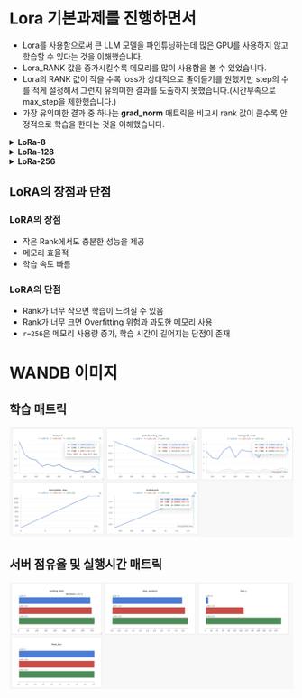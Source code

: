 # Lora 기본과제를 진행하면서 

- Lora를 사용함으로써 큰 LLM 모델을 파인튜닝하는데 많은 GPU를 사용하지 않고 학습할 수 있다는 것을 이해했습니다. 
- Lora_RANK 값을 증가시킬수록 메모리를 많이 사용함을 볼 수 있었습니다. 
- Lora의 RANK 값이 작을 수록 loss가 상대적으로 줄어들기를 원했지만 step의 수를 적게 설정해서 그런지 유의미한 결과를 도출하지 못했습니다.(시간부족으로 max_step을 제한했습니다.)
- 가장 유의미한 결과 중 하나는 **grad_norm** 매트릭을 비교시 rank 값이 클수록 안정적으로 학습을 한다는 것을 이해했습니다.

<details>
  <summary><b>LoRa-8</b></summary>
  <div markdown="1">
    <ul>
        <img src="./etc/LoRA-8.png">
    </ul>
  </div>
</details>
<details>
  <summary><b>LoRa-128</b></summary>
  <div markdown="1">
    <ul>
        <img src="./etc/LoRA-r128.png">
    </ul>
  </div>
</details>
<details>
  <summary><b>LoRa-256</b></summary>
  <div markdown="1">
    <ul>
        <img src="./etc/LoRA-r256.png">
    </ul>
  </div>
</details>


## LoRA의 장점과 단점

### LoRA의 장점
- 작은 Rank에서도 충분한 성능을 제공 
- 메모리 효율적
- 학습 속도 빠름

### LoRA의 단점
- Rank가 너무 작으면 학습이 느려질 수 있음
- Rank가 너무 크면 Overfitting 위험과 과도한 메모리 사용
- `r=256`은 메모리 사용량 증가, 학습 시간이 길어지는 단점이 존재


# WANDB 이미지 

## 학습 매트릭
![이미지](./etc/train.png)


## 서버 점유율 및 실행시간 매트릭
![이미지](./etc/server_status.png)


